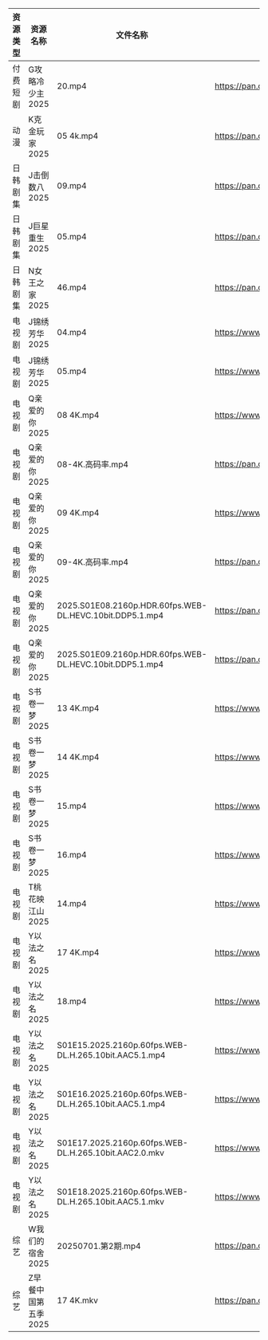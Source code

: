 | 资源类型 | 资源名称         | 文件名称                                                     | 分享链接                                 | 更新时间                |
| ---- | ------------ | -------------------------------------------------------- | ------------------------------------ | ------------------- |
| 付费短剧 | G攻略冷少主2025   | 20.mp4                                                   | https://pan.quark.cn/s/1914edeeaf5d  | 2025-07-01 16:22:16 |
| 动漫   | K克金玩家2025    | 05 4k.mp4                                                | https://pan.quark.cn/s/746f246d3892  | 2025-07-01 16:26:14 |
| 日韩剧集 | J击倒数八2025    | 09.mp4                                                   | https://pan.quark.cn/s/98fc5313c702  | 2025-07-01 21:24:41 |
| 日韩剧集 | J巨星重生2025    | 05.mp4                                                   | https://pan.quark.cn/s/7c0af2ff15ea  | 2025-07-01 16:25:04 |
| 日韩剧集 | N女王之家2025    | 46.mp4                                                   | https://pan.quark.cn/s/a85463f38f49  | 2025-07-01 16:29:29 |
| 电视剧  | J锦绣芳华2025    | 04.mp4                                                   | https://www.alipan.com/s/qHQkseRBx2r | 2025-07-01 20:03:31 |
| 电视剧  | J锦绣芳华2025    | 05.mp4                                                   | https://www.alipan.com/s/qHQkseRBx2r | 2025-07-01 20:03:31 |
| 电视剧  | Q亲爱的你2025    | 08 4K.mp4                                                | https://www.alipan.com/s/MprfDaHXNYu | 2025-07-01 18:03:35 |
| 电视剧  | Q亲爱的你2025    | 08-4K.高码率.mp4                                            | https://pan.quark.cn/s/1daa10912099  | 2025-07-01 16:30:40 |
| 电视剧  | Q亲爱的你2025    | 09 4K.mp4                                                | https://www.alipan.com/s/MprfDaHXNYu | 2025-07-01 18:03:34 |
| 电视剧  | Q亲爱的你2025    | 09-4K.高码率.mp4                                            | https://pan.quark.cn/s/1daa10912099  | 2025-07-01 16:30:50 |
| 电视剧  | Q亲爱的你2025    | 2025.S01E08.2160p.HDR.60fps.WEB-DL.HEVC.10bit.DDP5.1.mp4 | https://pan.quark.cn/s/1daa10912099  | 2025-07-01 16:30:55 |
| 电视剧  | Q亲爱的你2025    | 2025.S01E09.2160p.HDR.60fps.WEB-DL.HEVC.10bit.DDP5.1.mp4 | https://pan.quark.cn/s/1daa10912099  | 2025-07-01 16:30:59 |
| 电视剧  | S书卷一梦2025    | 13 4K.mp4                                                | https://www.alipan.com/s/esC547vA1MK | 2025-07-01 21:00:25 |
| 电视剧  | S书卷一梦2025    | 14 4K.mp4                                                | https://www.alipan.com/s/esC547vA1MK | 2025-07-01 21:00:25 |
| 电视剧  | S书卷一梦2025    | 15.mp4                                                   | https://www.alipan.com/s/esC547vA1MK | 2025-07-01 21:00:24 |
| 电视剧  | S书卷一梦2025    | 16.mp4                                                   | https://www.alipan.com/s/esC547vA1MK | 2025-07-01 21:00:24 |
| 电视剧  | T桃花映江山2025   | 14.mp4                                                   | https://www.alipan.com/s/2b6AjmS7RVi | 2025-07-01 20:03:43 |
| 电视剧  | Y以法之名2025    | 17 4K.mp4                                                | https://www.alipan.com/s/pQdH7sxTrRw | 2025-07-01 20:03:50 |
| 电视剧  | Y以法之名2025    | 18.mp4                                                   | https://www.alipan.com/s/pQdH7sxTrRw | 2025-07-01 20:03:50 |
| 电视剧  | Y以法之名2025    | S01E15.2025.2160p.60fps.WEB-DL.H.265.10bit.AAC5.1.mp4    | https://www.alipan.com/s/pQdH7sxTrRw | 2025-07-01 20:03:49 |
| 电视剧  | Y以法之名2025    | S01E16.2025.2160p.60fps.WEB-DL.H.265.10bit.AAC5.1.mp4    | https://www.alipan.com/s/pQdH7sxTrRw | 2025-07-01 20:03:49 |
| 电视剧  | Y以法之名2025    | S01E17.2025.2160p.60fps.WEB-DL.H.265.10bit.AAC2.0.mkv    | https://www.alipan.com/s/pQdH7sxTrRw | 2025-07-01 20:03:48 |
| 电视剧  | Y以法之名2025    | S01E18.2025.2160p.60fps.WEB-DL.H.265.10bit.AAC5.1.mkv    | https://www.alipan.com/s/pQdH7sxTrRw | 2025-07-01 21:03:49 |
| 综艺   | W我们的宿舍2025   | 20250701.第2期.mp4                                         | https://pan.quark.cn/s/f9a388d84b7d  | 2025-07-01 16:42:54 |
| 综艺   | Z早餐中国第五季2025 | 17 4K.mkv                                                | https://pan.quark.cn/s/8bf6a96b483b  | 2025-07-01 16:39:09 |
